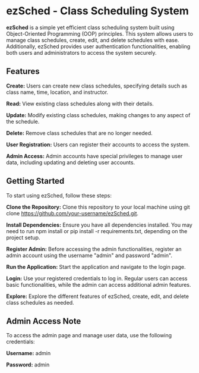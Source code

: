 # ezSched - Class Scheduling System
**ezSched** is a simple yet efficient class scheduling system built using Object-Oriented Programming (OOP) principles. This system allows users to manage class schedules, create, edit, and delete schedules with ease. Additionally, ezSched provides user authentication functionalities, enabling both users and administrators to access the system securely.

## Features
**Create:** Users can create new class schedules, specifying details such as class name, time, location, and instructor.

**Read:** View existing class schedules along with their details.

**Update:** Modify existing class schedules, making changes to any aspect of the schedule.

**Delete:** Remove class schedules that are no longer needed.

**User Registration:** Users can register their accounts to access the system.

**Admin Access:** Admin accounts have special privileges to manage user data, including updating and deleting user accounts.

## Getting Started
To start using ezSched, follow these steps:

**Clone the Repository:** Clone this repository to your local machine using git clone https://github.com/your-username/ezSched.git.

**Install Dependencies:** Ensure you have all dependencies installed. You may need to run npm install or pip install -r requirements.txt, depending on the project setup.

**Register Admin:** Before accessing the admin functionalities, register an admin account using the username "admin" and password "admin".

**Run the Application:** Start the application and navigate to the login page.

**Login:** Use your registered credentials to log in. Regular users can access basic functionalities, while the admin can access additional admin features.

**Explore:** Explore the different features of ezSched, create, edit, and delete class schedules as needed.

## Admin Access Note
To access the admin page and manage user data, use the following credentials:

**Username:** admin

**Password:** admin
